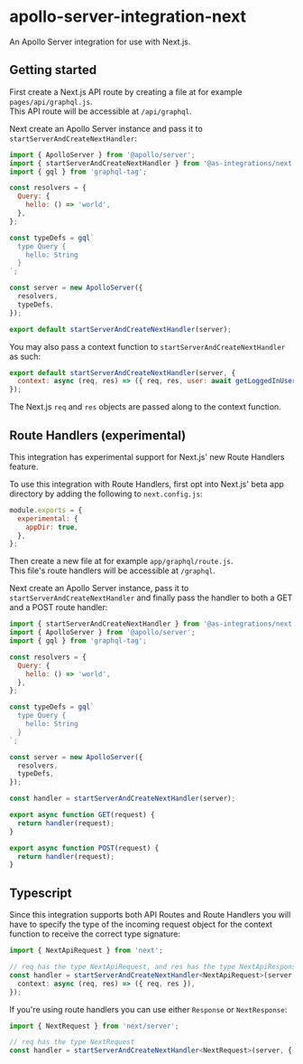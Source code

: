 # apollo-server-integration-next

An Apollo Server integration for use with Next.js.

## Getting started

First create a Next.js API route by creating a file at for example `pages/api/graphql.js`.  
This API route will be accessible at `/api/graphql`.

Next create an Apollo Server instance and pass it to `startServerAndCreateNextHandler`:

```js
import { ApolloServer } from '@apollo/server';
import { startServerAndCreateNextHandler } from '@as-integrations/next';
import { gql } from 'graphql-tag';

const resolvers = {
  Query: {
    hello: () => 'world',
  },
};

const typeDefs = gql`
  type Query {
    hello: String
  }
`;

const server = new ApolloServer({
  resolvers,
  typeDefs,
});

export default startServerAndCreateNextHandler(server);
```

You may also pass a context function to `startServerAndCreateNextHandler` as such:

```js
export default startServerAndCreateNextHandler(server, {
  context: async (req, res) => ({ req, res, user: await getLoggedInUser(req) }),
});
```

The Next.js `req` and `res` objects are passed along to the context function.

## Route Handlers (experimental)

This integration has experimental support for Next.js' new Route Handlers feature.

To use this integration with Route Handlers, first opt into Next.js' beta app directory by adding the following to `next.config.js`:

```js
module.exports = {
  experimental: {
    appDir: true,
  },
};
```

Then create a new file at for example `app/graphql/route.js`.  
This file's route handlers will be accessible at `/graphql`.

Next create an Apollo Server instance, pass it to `startServerAndCreateNextHandler` and finally pass the handler to both a GET and a POST route handler:

```js
import { startServerAndCreateNextHandler } from '@as-integrations/next';
import { ApolloServer } from '@apollo/server';
import { gql } from 'graphql-tag';

const resolvers = {
  Query: {
    hello: () => 'world',
  },
};

const typeDefs = gql`
  type Query {
    hello: String
  }
`;

const server = new ApolloServer({
  resolvers,
  typeDefs,
});

const handler = startServerAndCreateNextHandler(server);

export async function GET(request) {
  return handler(request);
}

export async function POST(request) {
  return handler(request);
}
```

## Typescript

Since this integration supports both API Routes and Route Handlers you will have to specify the type of the incoming request object for the context function to receive the correct type signature:

```ts
import { NextApiRequest } from 'next';

// req has the type NextApiRequest, and res has the type NextApiResponse
const handler = startServerAndCreateNextHandler<NextApiRequest>(server, {
  context: async (req, res) => ({ req, res }),
});
```

If you're using route handlers you can use either `Response` or `NextResponse`:

```ts
import { NextRequest } from 'next/server';

// req has the type NextRequest
const handler = startServerAndCreateNextHandler<NextRequest>(server, { context: async req => ({ req }) });
```
